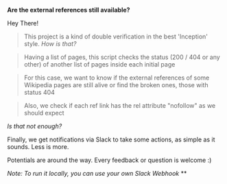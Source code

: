 **Are the external references still available?**

Hey There!

> This project is a kind of double verification in the best 'Inception' style. *How is that?*

> Having a list of pages, this script checks the status (200 / 404 or any other) of another list of pages inside each initial page

> For this case, we want to know if the external references of some Wikipedia pages are still alive or find the broken ones, those with status 404

> Also, we check if each ref link has the rel attribute "nofollow" as we should expect


*Is that not enough?*

Finally, we get notifications via Slack to take some actions, as simple as it sounds. Less is more. 

Potentials are around the way. 
Every feedback or question is welcome :) 


*Note: To run it locally, you can use your own Slack Webhook* **
